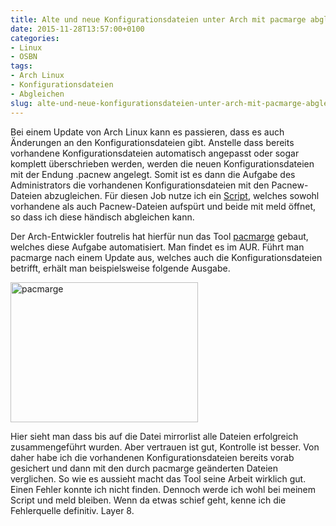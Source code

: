 ```yaml
---
title: Alte und neue Konfigurationsdateien unter Arch mit pacmarge abgleichen
date: 2015-11-28T13:57:00+0100
categories:
- Linux
- OSBN
tags:
- Arch Linux
- Konfigurationsdateien
- Abgleichen
slug: alte-und-neue-konfigurationsdateien-unter-arch-mit-pacmarge-abgleichen
---
```

Bei einem Update von Arch Linux kann es passieren, dass es auch Änderungen an den Konfigurationsdateien gibt. Anstelle dass bereits vorhandene Konfigurationsdateien automatisch angepasst oder sogar komplett überschrieben werden, werden die neuen Konfigurationsdateien mit der Endung .pacnew angelegt. Somit ist es dann die Aufgabe des Administrators die vorhandenen Konfigurationsdateien mit den Pacnew-Dateien abzugleichen. Für diesen Job nutze ich ein [Script](https://fryboyter.de/pacnew-dateien-verwalten), welches sowohl vorhandene als auch Pacnew-Dateien aufspürt und beide mit meld öffnet, so dass ich diese händisch abgleichen kann.

Der Arch-Entwickler foutrelis hat hierfür nun das Tool [pacmarge](https://github.com/foutrelis/pacmarge "pacmarge") gebaut, welches diese Aufgabe automatisiert. Man findet es im AUR. Führt man pacmarge nach einem Update aus, welches auch die Konfigurationsdateien betrifft, erhält man beispielsweise folgende Ausgabe.

<a href="/files/pacmarge.png"><img alt="pacmarge" src="/files/pacmarge.png" style="width: 300px; height: 224px;"></a>

Hier sieht man dass bis auf die Datei mirrorlist alle Dateien erfolgreich zusammengeführt wurden. Aber vertrauen ist gut, Kontrolle ist besser. Von daher habe ich die vorhandenen Konfigurationsdateien bereits vorab gesichert und dann mit den durch pacmarge geänderten Dateien verglichen. So wie es aussieht macht das Tool seine Arbeit wirklich gut. Einen Fehler konnte ich nicht finden. Dennoch werde ich wohl bei meinem Script und meld bleiben. Wenn da etwas schief geht, kenne ich die Fehlerquelle definitiv. Layer 8.
